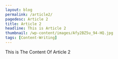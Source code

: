 ```yaml
---
layout: blog
permalink: /article2/
pagedesc: Article 2
title: Article 2
headline: This is Article 2
thumbnail: /wp-content/images/Afy2BZ5u_94-HQ.jpg
tags: [Content-Writing]
---
```

This is The Content Of Article 2
